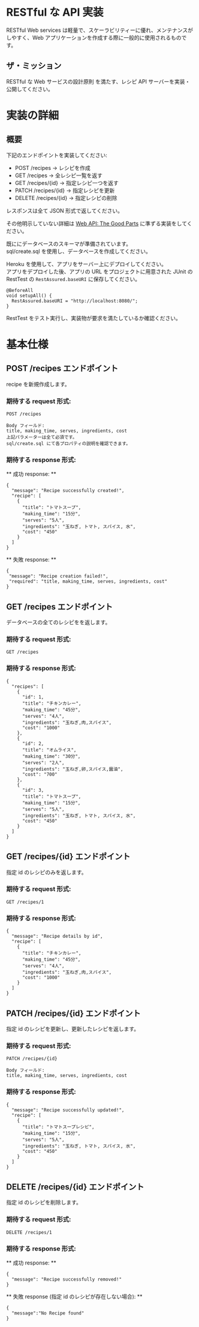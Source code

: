 # RESTful な API 実装

RESTful Web services は軽量で、スケーラビリティーに優れ、メンテナンスがしやすく、Web アプリケーションを作成する際に一般的に使用されるものです。

## ザ・ミッション
RESTful な Web サービスの設計原則 を満たす、レシピ API サーバーを実装・公開してください。

# 実装の詳細
## 概要

下記のエンドポイントを実装してください:

- POST /recipes -> レシピを作成
- GET /recipes -> 全レシピ一覧を返す
- GET /recipes/{id} -> 指定レシピ一つを返す
- PATCH /recipes/{id} -> 指定レシピを更新
- DELETE /recipes/{id} -> 指定レシピの削除

レスポンスは全て JSON 形式で返してください。

その他明示していない詳細は
[Web API: The Good Parts](https://www.amazon.co.jp/exec/obidos/ASIN/4873116864/shohei0823-22)
に準ずる実装をしてください。

既ににデータベースのスキーマが準備されています。  
sql/create.sql を使用し、データベースを作成してください。  

Heroku を使用して、アプリをサーバー上にデプロイしてください。  
アプリをデプロイした後、アプリの URL をプロジェクトに用意された JUnit の RestTest の `RestAssured.baseURI` に保存してください。  

```
@BeforeAll
void setupAll() {
  RestAssured.baseURI = "http://localhost:8080/";
}
```

RestTest をテスト実行し、実装物が要求を満たしているか確認ください。  

# 基本仕様
## POST /recipes エンドポイント

recipe を新規作成します。

### 期待する request 形式: 

```
POST /recipes

Body フィールド:  
title, making_time, serves, ingredients, cost  
上記パラメーターは全て必須です。  
sql/create.sql にて各プロパティの説明を確認できます。  
```

### 期待する response 形式:

** 成功 response: **

```
{
  "message": "Recipe successfully created!",
  "recipe": [
    {
      "title": "トマトスープ",
      "making_time": "15分",
      "serves": "5人",
      "ingredients": "玉ねぎ, トマト, スパイス, 水",
      "cost": "450"
    }
  ]
}

```

** 失敗 response: **

```
{
 "message": "Recipe creation failed!",
 "required": "title, making_time, serves, ingredients, cost"
}
```

## GET /recipes エンドポイント

データベースの全てのレシピをを返します。

### 期待する request 形式: 

```
GET /recipes
```

### 期待する response 形式:

```
{
  "recipes": [
    {
      "id": 1,
      "title": "チキンカレー",
      "making_time": "45分",
      "serves": "4人",
      "ingredients": "玉ねぎ,肉,スパイス",
      "cost": "1000"
    },
    {
      "id": 2,
      "title": "オムライス",
      "making_time": "30分",
      "serves": "2人",
      "ingredients": "玉ねぎ,卵,スパイス,醤油",
      "cost": "700"
    },
    {
      "id": 3,
      "title": "トマトスープ",
      "making_time": "15分",
      "serves": "5人",
      "ingredients": "玉ねぎ, トマト, スパイス, 水",
      "cost": "450"
    }
  ]
}
```

## GET /recipes/{id} エンドポイント

指定 id のレシピのみを返します。

### 期待する request 形式: 

```
GET /recipes/1
```

### 期待する response 形式:

```
{
  "message": "Recipe details by id",
  "recipe": [
    {
      "title": "チキンカレー",
      "making_time": "45分",
      "serves": "4人",
      "ingredients": "玉ねぎ,肉,スパイス",
      "cost": "1000"
    }
  ]
}
```

## PATCH /recipes/{id} エンドポイント

指定 id のレシピを更新し、更新したレシピを返します。

### 期待する request 形式: 

```
PATCH /recipes/{id}

Body フィールド:
title, making_time, serves, ingredients, cost
```


### 期待する response 形式:

```
{
  "message": "Recipe successfully updated!",
  "recipe": [
    {
      "title": "トマトスープレシピ",
      "making_time": "15分",
      "serves": "5人",
      "ingredients": "玉ねぎ, トマト, スパイス, 水",
      "cost": "450"
    }
  ]
}
```
  
## DELETE /recipes/{id} エンドポイント

指定 id のレシピを削除します。

### 期待する request 形式:

```
DELETE /recipes/1
```

### 期待する response 形式:

** 成功 response: **

```
{
  "message": "Recipe successfully removed!"
}
```

** 失敗 response (指定 id のレシピが存在しない場合): **

```
{
  "message":"No Recipe found"
}
```
